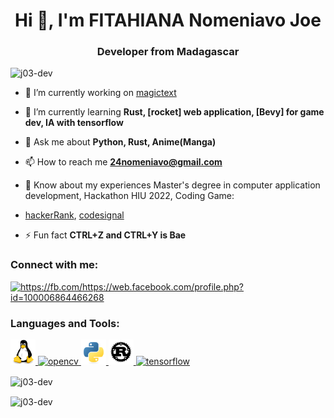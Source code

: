 <h1 align="center">Hi 👋, I'm FITAHIANA Nomeniavo Joe</h1>
<h3 align="center">Developer from Madagascar</h3>

<p align="left"> <img src="https://komarev.com/ghpvc/?username=j03-dev&label=Profile%20views&color=0e75b6&style=flat" alt="j03-dev" /> </p>

- 🔭 I’m currently working on [magictext](https://github.com/j03-dev/magictext)

- 🌱 I’m currently learning **Rust, [rocket] web application, [Bevy] for game dev, IA with tensorflow**

- 💬 Ask me about **Python, Rust, Anime(Manga)**

- 📫 How to reach me **24nomeniavo@gmail.com**

- 📄 Know about my experiences Master's degree in computer application development, Hackathon HIU 2022, Coding Game: 
* [hackerRank](), [codesignal](https://app.codesignal.com/profile/joe_f45)

- ⚡ Fun fact **CTRL+Z and CTRL+Y is Bae**

<h3 align="left">Connect with me:</h3>
<p align="left">
<a href="https://fb.com/https://fb.com/https://web.facebook.com/profile.php?id=100006864466268" target="blank"><img align="center" src="https://raw.githubusercontent.com/rahuldkjain/github-profile-readme-generator/master/src/images/icons/Social/facebook.svg" alt="https://fb.com/https://web.facebook.com/profile.php?id=100006864466268" height="30" width="40" /></a>
</p>

<h3 align="left">Languages and Tools:</h3>
<p align="left"> <a href="https://www.linux.org/" target="_blank" rel="noreferrer"> <img src="https://raw.githubusercontent.com/devicons/devicon/master/icons/linux/linux-original.svg" alt="linux" width="40" height="40"/> </a> <a href="https://opencv.org/" target="_blank" rel="noreferrer"> <img src="https://www.vectorlogo.zone/logos/opencv/opencv-icon.svg" alt="opencv" width="40" height="40"/> </a> <a href="https://www.python.org" target="_blank" rel="noreferrer"> <img src="https://raw.githubusercontent.com/devicons/devicon/master/icons/python/python-original.svg" alt="python" width="40" height="40"/> </a> <a href="https://www.rust-lang.org" target="_blank" rel="noreferrer"> <img src="https://raw.githubusercontent.com/devicons/devicon/master/icons/rust/rust-plain.svg" alt="rust" width="40" height="40"/> </a> <a href="https://www.tensorflow.org" target="_blank" rel="noreferrer"> <img src="https://www.vectorlogo.zone/logos/tensorflow/tensorflow-icon.svg" alt="tensorflow" width="40" height="40"/> </a> </p>

<p><img align="center" src="https://github-readme-stats.vercel.app/api/top-langs?username=j03-dev&show_icons=true&locale=en&layout=compact" alt="j03-dev" /></p>

<p><img align="center" src="https://github-readme-streak-stats.herokuapp.com/?user=j03-dev&" alt="j03-dev" /></p>
